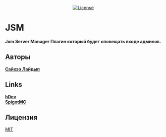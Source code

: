 <p align="center">
<a href="https://choosealicense.com/licenses/mit/"><img src="https://i.imgur.com/oBT0FEg.png" alt="License"></a>
</p>


# JSM
<b>Join Server Manager</b>
<b>Плагин который будет оповещать входе админов.</b>

## Авторы
<a href="https://vk.com/sayhe"><b>Сайхээ Лайдып</b></a>

## Links
<a href="https://vk.com/hdevhome"><b>hDev</b></a><br>
<a href="https://www.spigotmc.org/resources/jsm.87127/"><b>SpigotMC</b></a>

## Лицензия
[MIT](https://choosealicense.com/licenses/mit/)
